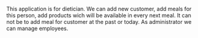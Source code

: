 This application is for dietician. We can add new customer, add meals for this person, add products wich will be available in every next meal. It can not be to add meal for customer at the past or today. As administrator we can manage employees.
